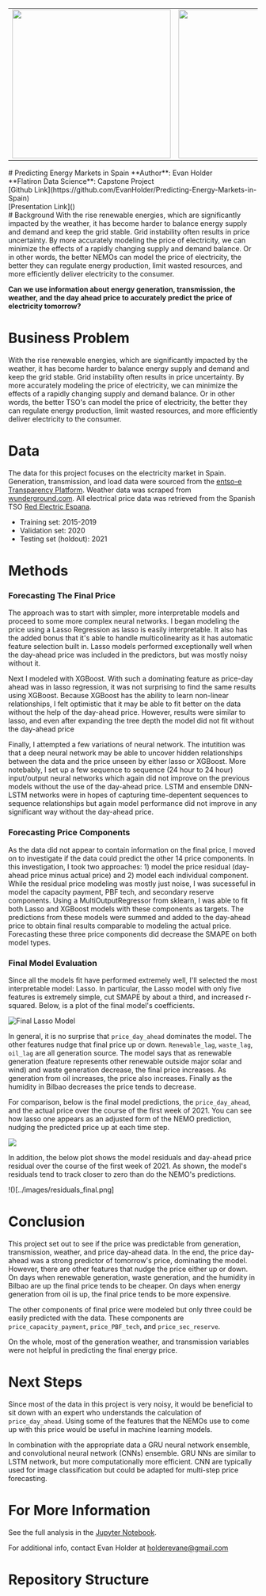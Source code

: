 <table><tr>
<td><img src="https://github.com/EvanHolder/Predicting-Energy-Markets-in-Spain/tree/main/images/42450c5e679578b596be84e3df088ab1aac8b8ab.jpg" style="width:320px;height:300px"/></td>
<td><img src= "https://github.com/EvanHolder/Predicting-Energy-Markets-in-Spain/tree/main/images/spain_grid.gif" style="width:320px;height:300px"/></td>
<td><img src= "https://github.com/EvanHolder/Predicting-Energy-Markets-in-Spain/tree/main/images/wind_turbine.jpg" style="width:320px;height:300px"/></td> 
</tr></table>
# Predicting Energy Markets in Spain
**Author**: Evan Holder<br>
**Flatiron Data Science**: Capstone Project<br>
[Github Link](https://github.com/EvanHolder/Predicting-Energy-Markets-in-Spain)<br>
[Presentation Link]()<br>
# Background
With the rise renewable energies, which are significantly impacted by the weather, it has become harder to balance energy supply and demand and keep the grid stable.  Grid instability often results in price uncertainty. By more accurately modeling the price of electricity, we can minimize the effects of a rapidly changing supply and demand balance. Or in other words, the better NEMOs can model the price of electricity, the better they can regulate energy production, limit wasted resources, and more efficiently deliver electricity to the consumer.

**Can we use information about energy generation, transmission, the weather, and the day ahead price to accurately predict the price of electricity tomorrow?**  

# Business Problem
With the rise renewable energies, which are significantly impacted by the weather, it has become harder to balance energy supply and demand and keep the grid stable.  Grid instability often results in price uncertainty. By more accurately modeling the price of electricity, we can minimize the effects of a rapidly changing supply and demand balance. Or in other words, the better TSO's can model the price of electricity, the better they can regulate energy production, limit wasted resources, and more efficiently deliver electricity to the consumer.
# Data
The data for this project focuses on the electricity market in Spain. Generation, transmission, and load data were sourced from the [entso-e Transparency Platform](https://transparency.entsoe.eu/dashboard/show). Weather data was scraped from [wunderground.com](wunderground.com). All electrical price data was retrieved from the Spanish TSO [Red Electric Espana](https://www.esios.ree.es/en/market-and-prices). 
* Training set: 2015-2019
* Validation set: 2020
* Testing set (holdout): 2021
# Methods
### Forecasting The Final Price
The approach was to start with simpler, more interpretable models and proceed to some more complex neural networks.  I began modeling the price using a Lasso Regression as lasso is easily interpretable.  It also has the added bonus that it's able to handle multicolinearity as it has automatic feature selection built in.  Lasso models performed exceptionally well when the day-ahead price was included in the predictors, but was mostly noisy without it.

Next I modeled with XGBoost. With such a dominating feature as price-day ahead was in lasso regression, it was not surprising to find the same results using XGBoost.  Because XGBoost has the ability to learn non-linear relationships, I felt optimistic that it may be able to fit better on the data without the help of the day-ahead price.  However, results were similar to lasso, and even after expanding the tree depth the model did not fit without the day-ahead price

Finally, I attempted a few variations of neural network.  The intutition was that a deep neural network may be able to uncover hidden relationships between the data and the price unseen by either lasso or XGBoost.  More notebably, I set up a few sequence to sequence (24 hour to 24 hour) input/output neural networks which again did not improve on the previous models without the use of the day-ahead price.  LSTM and ensemble DNN-LSTM networks were in hopes of capturing time-depentent sequences to sequence relationships but again model performance did not improve in any significant way without the day-ahead price.

### Forecasting Price Components
As the data did not appear to contain information on the final price, I moved on to investigate if the data could predict the other 14 price components.  In this investigation, I took two approaches: 1) model the price residual (day-ahead price minus actual price) and 2) model each individual component.  While the residual price modeling was mostly just noise, I was sucesseful in model the capacity payment, PBF tech, and secondary reserve components. Using a MultiOutputRegressor from sklearn, I was able to fit both Lasso and XGBoost models with these components as targets. The predictions from these models were summed and added to the day-ahead price to obtain final results comparable to modeling the actual price. Forecasting these three price components did decrease the SMAPE on both model types.

### Final Model Evaluation
Since all the models fit have performed extremely well, I'll selected the most interpretable model: Lasso.  In particular, the Lasso model with only five features is extremely simple, cut SMAPE by about a third, and increased r-squared.  Below, is a plot of the final model's coefficients.

![Final Lasso Model](../data/lasso_feature_importance.png)

In general, it is no surprise that `price_day_ahead` dominates the model.  The other features nudge that final price up or down.  `Renewable_lag`, `waste_lag`, `oil_lag` are all generation source. The model says that as renewable generation (feature represents other renewable outside major solar and wind) and waste generation decrease, the final price increases.  As generation from oil increases, the price also increases.  Finally  as the humidity in Bilbao decreases the price tends to decrease.

For comparison, below is the final model predictions, the `price_day_ahead`, and the actual price over the course of the first week of 2021. You can see how lasso one appears as an adjusted form of the NEMO prediction, nudging the predicted price up at each time step. 

![](../images/final_predictions.png)

In addition, the below plot shows the model residuals and day-ahead price residual over the course of the first week of 2021.  As shown, the model's residuals tend to track closer to zero than do the NEMO's predictions.

!()[../images/residuals_final.png]

# Conclusion
This project set out to see if the price was predictable from generation, transmission, weather, and price day-ahead data. In the end, the price day-ahead was a strong predictor of tomorrow's price, dominating the model. However, there are other features that nudge the price either up or down. On days when renewable generation, waste generation, and the humidity in Bilbao are up the final price tends to be cheaper.  On days when energy generation from oil is up, the final price tends to be more expensive.

The other components of final price were modeled but only three could be easily predicted with the data.  These components are `price_capacity_payment`, `price_PBF_tech`, and `price_sec_reserve`.

On the whole, most of the generation weather, and transmission variables were not helpful in predicting the final energy price.

# Next Steps
Since most of the data in this project is very noisy, it would be beneficial to sit down with an expert who understands the calculation of `price_day_ahead`. Using some of the features that the NEMOs use to come up with this price would be useful in machine learning models. 

In combination with the appropriate data a GRU neural network ensemble, and convolutional neural network (CNNs) ensemble.  GRU NNs are similar to LSTM network, but more computationally more efficient. CNN are typically used for image classification but could be adapted for multi-step price forecasting.

# For More Information
See the full analysis in the [Jupyter Notebook](https://github.com/EvanHolder/Predicting-Energy-Markets-in-Spain).

For additional info, contact Evan Holder at holderevane@gmail.com

# Repository Structure


